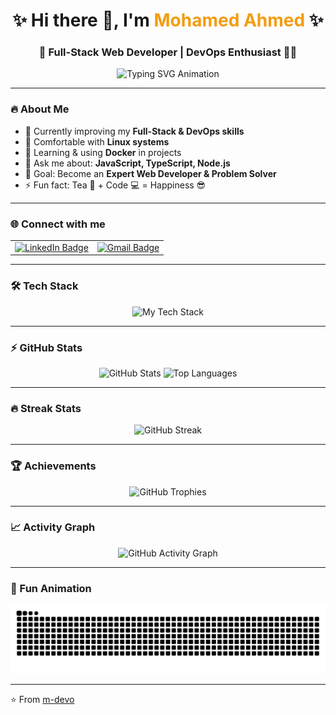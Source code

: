 <h1 align="center">✨ Hi there 👋, I'm <span style="color:#f39c12;">Mohamed Ahmed</span> ✨</h1>
<h3 align="center">🚀 Full-Stack Web Developer | DevOps Enthusiast 🐧🐳</h3>

<p align="center">
  <img src="https://readme-typing-svg.herokuapp.com?font=Fira+Code&size=22&duration=4000&pause=1000&color=f39c12&center=true&vCenter=true&width=600&lines=Full-Stack+Web+Developer;Linux+%26+Docker+Lover;Clean+Code+Advocate;Always+Learning+New+Tech;Let's+Build+Something+Awesome!" alt="Typing SVG Animation" />
</p>

---

### 🔥 About Me
- 🔭 Currently improving my **Full-Stack & DevOps skills**
- 🐧 Comfortable with **Linux systems**
- 🐳 Learning & using **Docker** in projects
- 💬 Ask me about: **JavaScript, TypeScript, Node.js**
- 🎯 Goal: Become an **Expert Web Developer & Problem Solver**
- ⚡ Fun fact: Tea 🍵 + Code 💻 = Happiness 😎

---

### 🌐 Connect with me
<p align="center">
  <table align="center">
    <tr>
      <td align="center">
        <a href="https://www.linkedin.com/in/m-ahmed22/" target="_blank">
          <img src="https://img.shields.io/badge/LinkedIn-0A66C2?style=for-the-badge&logo=linkedin&logoColor=white" alt="LinkedIn Badge"/>
        </a>
      </td>
      <td align="center">
        <a href="mailto:m.almarjy@gmail.com" target="_blank">
          <img src="https://img.shields.io/badge/Gmail-EA4335?style=for-the-badge&logo=gmail&logoColor=white" alt="Gmail Badge"/>
        </a>
      </td>
    </tr>
  </table>
</p>

---

### 🛠️ Tech Stack
<p align="center">
  <img src="https://skillicons.dev/icons?i=html,css,sass,tailwind,bootstrap,js,ts,nodejs,firebase,mysql,mongodb,photoshop,linux,git,postman,docker" 
       alt="My Tech Stack" />
</p>

---

### ⚡ GitHub Stats
<p align="center">
  <img src="https://github-readme-stats.vercel.app/api?username=m-devo&show_icons=true&theme=tokyonight&hide_border=true" height="165" alt="GitHub Stats"/>
  <img src="https://github-readme-stats.vercel.app/api/top-langs/?username=m-devo&layout=compact&theme=tokyonight&hide_border=true" height="165" alt="Top Languages"/>

</p>

---

### 🔥 Streak Stats
<p align="center">
  <img src="https://streak-stats.demolab.com?user=m-devo&theme=radical&hide_border=true" alt="GitHub Streak"/>
</p>

---

### 🏆 Achievements
<p align="center">
  <img src="https://github-profile-trophy.vercel.app/?username=m-devo&theme=tokyonight&margin-w=15&margin-h=15&no-bg=true&no-frame=true" alt="GitHub Trophies" />
</p>

---

### 📈 Activity Graph
<p align="center">
  <img src="https://github-readme-activity-graph.vercel.app/graph?username=m-devo&theme=tokyo-night&hide_border=true" alt="GitHub Activity Graph" />
</p>

---

### 🐍 Fun Animation
<p align="center">
  <img src="https://github.com/m-devo/m-devo/raw/output/github-contribution-grid-snake.svg" alt="Snake Animation" />
</p>

---

⭐️ From [m-devo](https://github.com/m-devo)
